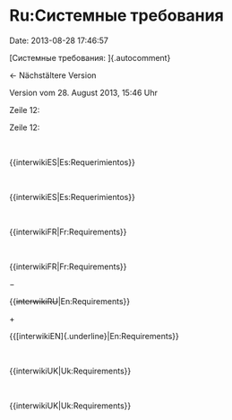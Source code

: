 Ru:Системные требования
=======================

Date: 2013-08-28 17:46:57

[Системные требования: ]{.autocomment}

← Nächstältere Version

Version vom 28. August 2013, 15:46 Uhr

Zeile 12:

Zeile 12:

 

<div>

{{interwikiES\|Es:Requerimientos}}

</div>

 

<div>

{{interwikiES\|Es:Requerimientos}}

</div>

 

<div>

{{interwikiFR\|Fr:Requirements}}

</div>

 

<div>

{{interwikiFR\|Fr:Requirements}}

</div>

−

<div>

{{~~interwikiRU~~\|En:Requirements}}

</div>

\+

<div>

{{[interwikiEN]{.underline}\|En:Requirements}}

</div>

 

<div>

{{interwikiUK\|Uk:Requirements}}

</div>

 

<div>

{{interwikiUK\|Uk:Requirements}}

</div>

